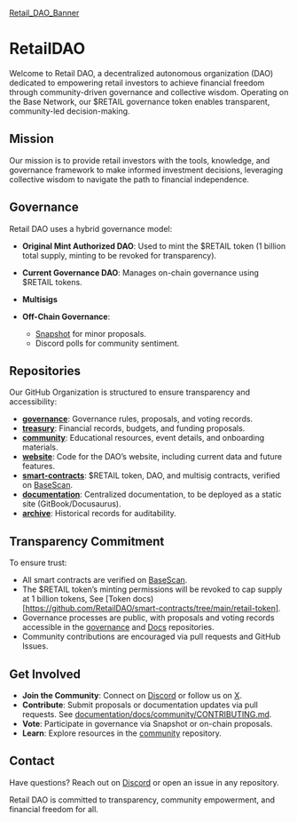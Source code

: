 [Retail_DAO_Banner](https://github.com/RetailDAO/Docs/blob/main/branding/graphical-aids/LP-banner.png)
# RetailDAO

Welcome to Retail DAO, a decentralized autonomous organization (DAO) dedicated to empowering retail investors to achieve financial freedom through community-driven governance and collective wisdom. Operating on the Base Network, our $RETAIL governance token enables transparent, community-led decision-making.

## Mission
Our mission is to provide retail investors with the tools, knowledge, and governance framework to make informed investment decisions, leveraging collective wisdom to navigate the path to financial independence.

## Governance
Retail DAO uses a hybrid governance model:
- **Original Mint Authorized DAO**: Used to mint the $RETAIL token (1 billion total supply, minting to be revoked for transparency).
- **Current Governance DAO**: Manages on-chain governance using $RETAIL tokens.
- **Multisigs**

- **Off-Chain Governance**:
  - [Snapshot](https://snapshot.box/#/s:retaildaobase.eth) for minor proposals.
  - Discord polls for community sentiment.

## Repositories
Our GitHub Organization is structured to ensure transparency and accessibility:

- **[governance](https://github.com/RetailDAO/Governance)**: Governance rules, proposals, and voting records.
- **[treasury](https://github.com/RetailDAO/Treasury)**: Financial records, budgets, and funding proposals.
- **[community](https://github.com/RetailDAO/Community)**: Educational resources, event details, and onboarding materials.
- **[website](https://github.com/RetailDAO/website)**: Code for the DAO’s website, including current data and future features.
- **[smart-contracts](https://github.com/RetailDAO/smart-contracts)**: $RETAIL token, DAO, and multisig contracts, verified on [BaseScan](https://basescan.org/).
- **[documentation](https://github.com/RetailDAO/Docs)**: Centralized documentation, to be deployed as a static site (GitBook/Docusaurus).
- **[archive](https://github.com/RetailDAO/archive)**: Historical records for auditability.

## Transparency Commitment
To ensure trust:
- All smart contracts are verified on [BaseScan](https://basescan.org/).
- The $RETAIL token’s minting permissions will be revoked to cap supply at 1 billion tokens, See [Token docs)[https://github.com/RetailDAO/smart-contracts/tree/main/retail-token].
- Governance processes are public, with proposals and voting records accessible in the [governance](https://github.com/RetailDAO/Governance) and [Docs](https://github.com/RetailDAO/Docs) repositories.
- Community contributions are encouraged via pull requests and GitHub Issues.

## Get Involved
- **Join the Community**: Connect on [Discord](https://discord.gg/mpABdUQXJC) or follow us on [X](https://x.com/retaildao).
- **Contribute**: Submit proposals or documentation updates via pull requests. See [documentation/docs/community/CONTRIBUTING.md](https://github.com/RetailDAO/documentation/blob/main/docs/community/CONTRIBUTING.md).
- **Vote**: Participate in governance via Snapshot or on-chain proposals.
- **Learn**: Explore resources in the [community](https://github.com/RetailDAO/community) repository.

## Contact
Have questions? Reach out on [Discord](https://discord.gg/mpABdUQXJC) or open an issue in any repository.

Retail DAO is committed to transparency, community empowerment, and financial freedom for all.
